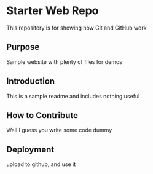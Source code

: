 # Starter Web Repo

This repository is for showing how Git and GitHub work

## Purpose

Sample website with plenty of files for demos

## Introduction

This is a sample readme and includes nothing useful

## How to Contribute

Well I guess you write some code dummy

## Deployment

upload to github, and use it